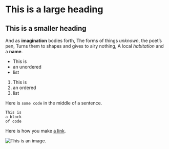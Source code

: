 # This is a large heading

## This is a smaller heading

And as **imagination** bodies forth,
The forms of things *unknown*, the poet’s pen,
Turns them to shapes and gives to airy nothing,
A local *habitation* and a **name**.

- This is
- an unordered
- list

1. This is
2. an ordered
3. list

Here is `some code` in the middle of a sentence.

```
This is
a block
of code
```

Here is how you make [a link](https://www.wikipedia.org/).

![This is an image.](https://www.google.com/search?q=anime+cat&newwindow=1&safe=off&rlz=1C5CHFA_enRU825RU826&tbm=isch&source=iu&ictx=1&fir=umVcP9Ftr-uZ3M%253A%252CDDBnabVVO3XkeM%252C_&vet=1&usg=AI4_-kQ1O4YPPc9A7Lz1P03qi3Vww2LQPQ&sa=X&ved=2ahUKEwjopbLe46HhAhXMlYsKHWGvCckQ9QEwBXoECAYQDg#imgdii=AFJpDmS9C9oHOM:&imgrc=umVcP9Ftr-uZ3M:&vet=1)